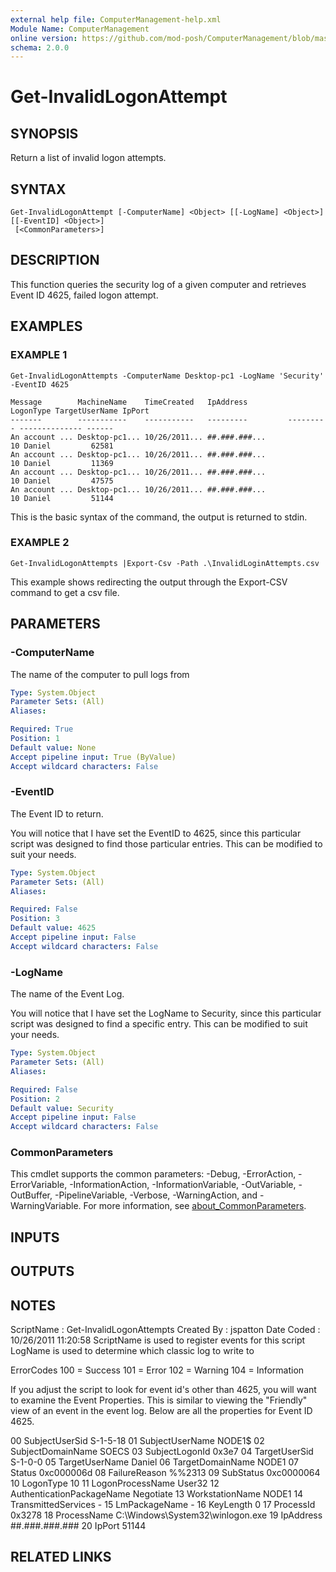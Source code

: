 ```yaml
---
external help file: ComputerManagement-help.xml
Module Name: ComputerManagement
online version: https://github.com/mod-posh/ComputerManagement/blob/master/docs/Get-InvalidLogonAttempt.md#get-invalidlogonattempt
schema: 2.0.0
---
```


# Get-InvalidLogonAttempt

## SYNOPSIS
Return a list of invalid logon attempts.

## SYNTAX

```
Get-InvalidLogonAttempt [-ComputerName] <Object> [[-LogName] <Object>] [[-EventID] <Object>]
 [<CommonParameters>]
```

## DESCRIPTION
This function queries the security log of a given computer and
retrieves Event ID 4625, failed logon attempt.

## EXAMPLES

### EXAMPLE 1
```
Get-InvalidLogonAttempts -ComputerName Desktop-pc1 -LogName 'Security' -EventID 4625

Message        MachineName    TimeCreated   IpAddress         LogonType TargetUserName IpPort
-------        -----------    -----------   ---------         --------- -------------- ------
An account ... Desktop-pc1... 10/26/2011... ##.###.###...            10 Daniel         62581
An account ... Desktop-pc1... 10/26/2011... ##.###.###...            10 Daniel         11369
An account ... Desktop-pc1... 10/26/2011... ##.###.###...            10 Daniel         47575
An account ... Desktop-pc1... 10/26/2011... ##.###.###...            10 Daniel         51144
```

This is the basic syntax of the command, the output is returned to stdin.

### EXAMPLE 2
```
Get-InvalidLogonAttempts |Export-Csv -Path .\InvalidLoginAttempts.csv
```

This example shows redirecting the output through the Export-CSV command to get
a csv file.

## PARAMETERS

### -ComputerName
The name of the computer to pull logs from

```yaml
Type: System.Object
Parameter Sets: (All)
Aliases:

Required: True
Position: 1
Default value: None
Accept pipeline input: True (ByValue)
Accept wildcard characters: False
```

### -EventID
The Event ID to return.

You will notice that I have set the EventID to 4625, since
this particular script was designed to find those particular
entries.
This can be modified to suit your needs.

```yaml
Type: System.Object
Parameter Sets: (All)
Aliases:

Required: False
Position: 3
Default value: 4625
Accept pipeline input: False
Accept wildcard characters: False
```

### -LogName
The name of the Event Log.

You will notice that I have set the LogName to Security, since
this particular script was designed to find a specific entry.
This can be modified to suit your needs.

```yaml
Type: System.Object
Parameter Sets: (All)
Aliases:

Required: False
Position: 2
Default value: Security
Accept pipeline input: False
Accept wildcard characters: False
```

### CommonParameters
This cmdlet supports the common parameters: -Debug, -ErrorAction, -ErrorVariable, -InformationAction, -InformationVariable, -OutVariable, -OutBuffer, -PipelineVariable, -Verbose, -WarningAction, and -WarningVariable. For more information, see [about_CommonParameters](http://go.microsoft.com/fwlink/?LinkID=113216).

## INPUTS

## OUTPUTS

## NOTES
ScriptName : Get-InvalidLogonAttempts
Created By : jspatton
Date Coded : 10/26/2011 11:20:58
ScriptName is used to register events for this script
LogName is used to determine which classic log to write to

ErrorCodes
    100 = Success
    101 = Error
    102 = Warning
    104 = Information

If you adjust the script to look for event id's other than 4625, you will
want to examine the Event Properties.
This is similar to viewing the
"Friendly" view of an event in the event log.
Below are all the properties
for Event ID 4625.

00  SubjectUserSid S-1-5-18
01  SubjectUserName NODE1$
02  SubjectDomainName SOECS
03  SubjectLogonId 0x3e7
04  TargetUserSid S-1-0-0
05  TargetUserName Daniel
06  TargetDomainName NODE1
07  Status 0xc000006d
08  FailureReason %%2313
09  SubStatus 0xc0000064
10  LogonType 10
11  LogonProcessName User32
12  AuthenticationPackageName Negotiate
13  WorkstationName NODE1
14  TransmittedServices -
15  LmPackageName -
16  KeyLength 0
17  ProcessId 0x3278
18  ProcessName C:\Windows\System32\winlogon.exe
19  IpAddress ##.###.###.###
20  IpPort 51144

## RELATED LINKS
